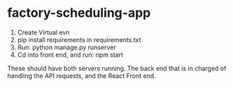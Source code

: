 # factory-scheduling-app

1. Create Virtual evn
1. pip install requirements in requirements.txt
1. Run: python manage.py runserver
1. Cd into front end, and run: npm start

These should have both servers running. The back end that is in charged of handling the API requests, and the React
Front end.
